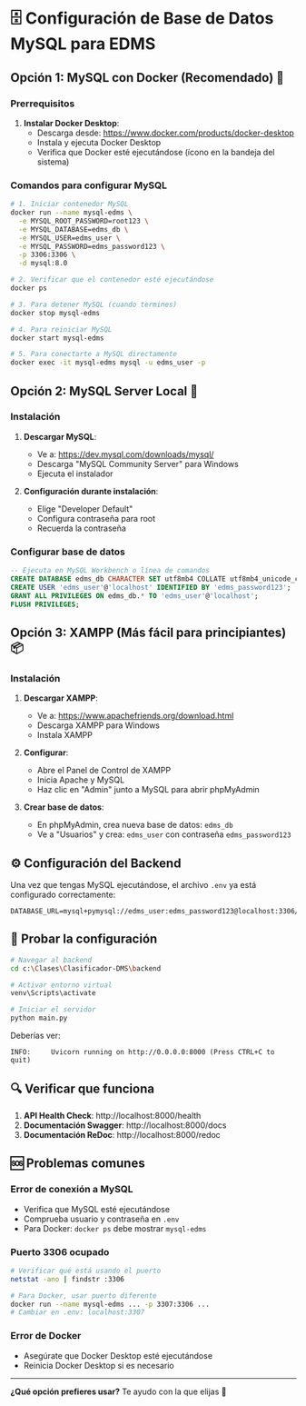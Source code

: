 # 🗄️ Configuración de Base de Datos MySQL para EDMS

## Opción 1: MySQL con Docker (Recomendado) 🐳

### Prerrequisitos
1. **Instalar Docker Desktop**:
   - Descarga desde: https://www.docker.com/products/docker-desktop
   - Instala y ejecuta Docker Desktop
   - Verifica que Docker esté ejecutándose (ícono en la bandeja del sistema)

### Comandos para configurar MySQL

```bash
# 1. Iniciar contenedor MySQL
docker run --name mysql-edms \
  -e MYSQL_ROOT_PASSWORD=root123 \
  -e MYSQL_DATABASE=edms_db \
  -e MYSQL_USER=edms_user \
  -e MYSQL_PASSWORD=edms_password123 \
  -p 3306:3306 \
  -d mysql:8.0

# 2. Verificar que el contenedor esté ejecutándose
docker ps

# 3. Para detener MySQL (cuando termines)
docker stop mysql-edms

# 4. Para reiniciar MySQL
docker start mysql-edms

# 5. Para conectarte a MySQL directamente
docker exec -it mysql-edms mysql -u edms_user -p
```

## Opción 2: MySQL Server Local 💾

### Instalación
1. **Descargar MySQL**:
   - Ve a: https://dev.mysql.com/downloads/mysql/
   - Descarga "MySQL Community Server" para Windows
   - Ejecuta el instalador

2. **Configuración durante instalación**:
   - Elige "Developer Default"
   - Configura contraseña para root
   - Recuerda la contraseña

### Configurar base de datos
```sql
-- Ejecuta en MySQL Workbench o línea de comandos
CREATE DATABASE edms_db CHARACTER SET utf8mb4 COLLATE utf8mb4_unicode_ci;
CREATE USER 'edms_user'@'localhost' IDENTIFIED BY 'edms_password123';
GRANT ALL PRIVILEGES ON edms_db.* TO 'edms_user'@'localhost';
FLUSH PRIVILEGES;
```

## Opción 3: XAMPP (Más fácil para principiantes) 📦

### Instalación
1. **Descargar XAMPP**:
   - Ve a: https://www.apachefriends.org/download.html
   - Descarga XAMPP para Windows
   - Instala XAMPP

2. **Configurar**:
   - Abre el Panel de Control de XAMPP
   - Inicia Apache y MySQL
   - Haz clic en "Admin" junto a MySQL para abrir phpMyAdmin

3. **Crear base de datos**:
   - En phpMyAdmin, crea nueva base de datos: `edms_db`
   - Ve a "Usuarios" y crea: `edms_user` con contraseña `edms_password123`

## ⚙️ Configuración del Backend

Una vez que tengas MySQL ejecutándose, el archivo `.env` ya está configurado correctamente:

```env
DATABASE_URL=mysql+pymysql://edms_user:edms_password123@localhost:3306/edms_db
```

## 🚀 Probar la configuración

```bash
# Navegar al backend
cd c:\Clases\Clasificador-DMS\backend

# Activar entorno virtual
venv\Scripts\activate

# Iniciar el servidor
python main.py
```

Deberías ver:
```
INFO:     Uvicorn running on http://0.0.0.0:8000 (Press CTRL+C to quit)
```

## 🔍 Verificar que funciona

1. **API Health Check**: http://localhost:8000/health
2. **Documentación Swagger**: http://localhost:8000/docs
3. **Documentación ReDoc**: http://localhost:8000/redoc

## 🆘 Problemas comunes

### Error de conexión a MySQL
- Verifica que MySQL esté ejecutándose
- Comprueba usuario y contraseña en `.env`
- Para Docker: `docker ps` debe mostrar `mysql-edms`

### Puerto 3306 ocupado
```bash
# Verificar qué está usando el puerto
netstat -ano | findstr :3306

# Para Docker, usar puerto diferente
docker run --name mysql-edms ... -p 3307:3306 ...
# Cambiar en .env: localhost:3307
```

### Error de Docker
- Asegúrate que Docker Desktop esté ejecutándose
- Reinicia Docker Desktop si es necesario

---

**¿Qué opción prefieres usar?** Te ayudo con la que elijas 🚀